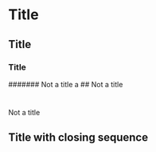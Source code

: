 # Title
## Title
### Title

####### Not a title
a ## Not a title



#
Not a title

## Title with closing sequence ###
